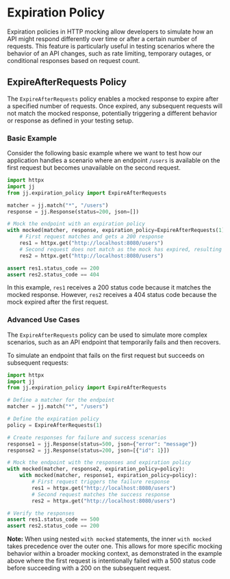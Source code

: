 # Expiration Policy

Expiration policies in HTTP mocking allow developers to simulate how an API might respond differently over time or after a certain number of requests. This feature is particularly useful in testing scenarios where the behavior of an API changes, such as rate limiting, temporary outages, or conditional responses based on request count.

## ExpireAfterRequests Policy

The `ExpireAfterRequests` policy enables a mocked response to expire after a specified number of requests. Once expired, any subsequent requests will not match the mocked response, potentially triggering a different behavior or response as defined in your testing setup.

### Basic Example

Consider the following basic example where we want to test how our application handles a scenario where an endpoint `/users` is available on the first request but becomes unavailable on the second request.

```python
import httpx
import jj
from jj.expiration_policy import ExpireAfterRequests

matcher = jj.match("*", "/users")
response = jj.Response(status=200, json=[])

# Mock the endpoint with an expiration policy
with mocked(matcher, response, expiration_policy=ExpireAfterRequests(1)):
    # First request matches and gets a 200 response
    res1 = httpx.get("http://localhost:8080/users")
    # Second request does not match as the mock has expired, resulting in a 404
    res2 = httpx.get("http://localhost:8080/users")

assert res1.status_code == 200
assert res2.status_code == 404
```

In this example, `res1` receives a 200 status code because it matches the mocked response. However, `res2` receives a 404 status code because the mock expired after the first request.

### Advanced Use Cases

The `ExpireAfterRequests` policy can be used to simulate more complex scenarios, such as an API endpoint that temporarily fails and then recovers.

To simulate an endpoint that fails on the first request but succeeds on subsequent requests:

```python
import httpx
import jj
from jj.expiration_policy import ExpireAfterRequests

# Define a matcher for the endpoint
matcher = jj.match("*", "/users")

# Define the expiration policy
policy = ExpireAfterRequests(1)

# Create responses for failure and success scenarios
response1 = jj.Response(status=500, json={"error": "message"})
response2 = jj.Response(status=200, json=[{"id": 1}])

# Mock the endpoint with the responses and expiration policy
with mocked(matcher, response2, expiration_policy=policy):
    with mocked(matcher, response1, expiration_policy=policy):
        # First request triggers the failure response
        res1 = httpx.get("http://localhost:8080/users")
        # Second request matches the success response
        res2 = httpx.get("http://localhost:8080/users")

# Verify the responses
assert res1.status_code == 500
assert res2.status_code == 200
```

**Note:** When using nested `with mocked` statements, the inner `with mocked` takes precedence over the outer one. This allows for more specific mocking behavior within a broader mocking context, as demonstrated in the example above where the first request is intentionally failed with a 500 status code before succeeding with a 200 on the subsequent request.
